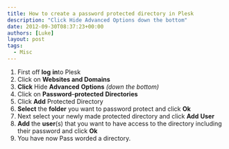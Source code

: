 ```yaml
---
title: How to create a password protected directory in Plesk
description: "Click Hide Advanced Options down the bottom"
date: 2012-09-30T08:37:23+00:00
authors: [Luke]
layout: post
tags:
  - Misc
---
```

<ol start="1">
  <li>
    First off <strong>log</strong> <strong>in</strong>to Plesk
  </li>
  <li>
    Click on <strong>Websites and Domains</strong>
  </li>
  <li>
    <strong>Click</strong> Hide <strong>Advanced</strong> <strong>Options</strong><em> (down the bottom)</em>
  </li>
  <li>
    Click on <strong>Password</strong>&#8211;<strong>protected</strong> <strong>Directories</strong>
  </li>
  <li>
    Click <strong>Add</strong> Protected Directory
  </li>
  <li>
    <strong>Select</strong> the <strong>folder</strong> you want to password protect and click <strong>Ok</strong>
  </li>
  <li>
    Next select your newly made protected directory and click <strong>Add</strong> <strong>User</strong>
  </li>
  <li>
    <strong>Add</strong> the <strong>user</strong>(s) that you want to have access to the directory including their password and click <strong>Ok</strong>
  </li>
  <li>
    You have now Pass worded a directory.
  </li>
</ol>